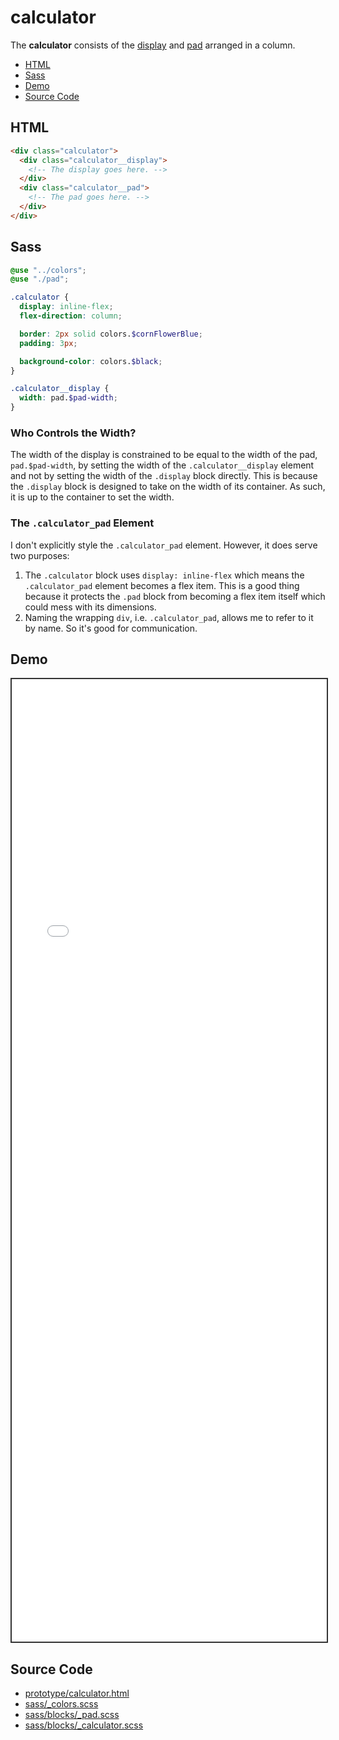 # calculator

The **calculator** consists of the [display](./display.md) and [pad](./pad.md) arranged in a column.

- [HTML](#html)
- [Sass](#sass)
- [Demo](#demo)
- [Source Code](#source-code)

## HTML

```html
<div class="calculator">
  <div class="calculator__display">
    <!-- The display goes here. -->
  </div>
  <div class="calculator__pad">
    <!-- The pad goes here. -->
  </div>
</div>
```

## Sass

```scss
@use "../colors";
@use "./pad";

.calculator {
  display: inline-flex;
  flex-direction: column;

  border: 2px solid colors.$cornFlowerBlue;
  padding: 3px;

  background-color: colors.$black;
}

.calculator__display {
  width: pad.$pad-width;
}
```

### Who Controls the Width?

The width of the display is constrained to be equal to the width of the pad, `pad.$pad-width`, by setting the width of the `.calculator__display` element and not by setting the width of the `.display` block directly. This is because the `.display` block is designed to take on the width of its container. As such, it is up to the container to set the width.

### The `.calculator_pad` Element

I don't explicitly style the `.calculator_pad` element. However, it does serve two purposes:

1. The `.calculator` block uses `display: inline-flex` which means the `.calculator_pad` element becomes a flex item. This is a good thing because it protects the `.pad` block from becoming a flex item itself which could mess with its dimensions.
2. Naming the wrapping `div`, i.e. `.calculator_pad`, allows me to refer to it by name. So it's good for communication.

## Demo

<iframe src="./demo/calculator.html" style="width: 100%; height: 1540px; border: 2px solid #333;"></iframe>

## Source Code

- [prototype/calculator.html](https://github.com/dwayne/elm-calculator/blob/1.0.0/prototype/calculator.html)
- [sass/_colors.scss](https://github.com/dwayne/elm-calculator/blob/1.0.0/sass/_colors.scss)
- [sass/blocks/_pad.scss](https://github.com/dwayne/elm-calculator/blob/1.0.0/sass/blocks/_pad.scss)
- [sass/blocks/_calculator.scss](https://github.com/dwayne/elm-calculator/blob/1.0.0/sass/blocks/_calculator.scss)
